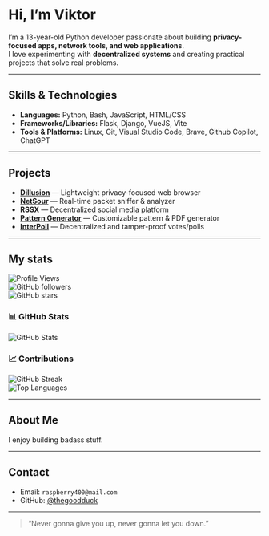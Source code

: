 # Hi, I’m Viktor
I’m a 13-year-old Python developer passionate about building **privacy-focused apps, network tools, and web applications**.  
I love experimenting with **decentralized systems** and creating practical projects that solve real problems.  

---

## Skills & Technologies
- **Languages:** Python, Bash, JavaScript, HTML/CSS  
- **Frameworks/Libraries:** Flask, Django, VueJS, Vite
- **Tools & Platforms:** Linux, Git, Visual Studio Code, Brave, Github Copilot, ChatGPT

---

## Projects
- [**Dillusion**](https://github.com/thegoodduck/Dillusion) — Lightweight privacy-focused web browser  
- [**NetSour**](https://github.com/thegoodduck/NetSour) — Real-time packet sniffer & analyzer  
- [**RSSX**](https://github.com/thegoodduck/RSSX) — Decentralized social media platform  
- [**Pattern Generator**](https://github.com/thegoodduck/Pattern_Generator) — Customizable pattern & PDF generator  
- [**InterPoll**](https://github.com/thegoodduck/InterPoll) — Decentralized and tamper-proof votes/polls  

---

## My stats

![Profile Views](https://komarev.com/ghpvc/?username=thegoodduck&color=blue)  
![GitHub followers](https://img.shields.io/github/followers/thegoodduck?style=social)  
![GitHub stars](https://img.shields.io/github/stars/thegoodduck?affiliations=OWNER%2CCOLLABORATOR&style=social)

### 📊 GitHub Stats
![GitHub Stats](https://github-readme-stats.vercel.app/api?username=thegoodduck&show_icons=true&theme=dark&count_private=true)  

### 📈 Contributions
![GitHub Streak](https://github-readme-streak-stats.herokuapp.com/?user=thegoodduck&theme=dark)  
![Top Languages](https://github-readme-stats.vercel.app/api/top-langs/?username=thegoodduck&layout=compact&theme=dark)

---

## About Me
I enjoy building badass stuff.

---

## Contact
- Email: `raspberry400@mail.com`  
- GitHub: [@thegoodduck](https://github.com/thegoodduck)  

---

> “Never gonna give you up, never gonna let you down.”
